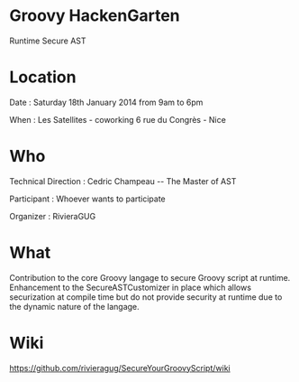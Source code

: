 Groovy HackenGarten
===================

Runtime Secure AST


Location
========
Date : Saturday 18th January 2014 from 9am to 6pm

When : Les Satellites - coworking 6 rue du Congrès - Nice


Who
===

Technical Direction : Cedric Champeau -- The Master of AST 

Participant : Whoever wants to participate

Organizer : RivieraGUG


What
====

Contribution to the core Groovy langage to secure Groovy script at runtime.
Enhancement to the SecureASTCustomizer in place which allows securization at compile time but do not provide security at runtime due to the dynamic nature of the langage.

Wiki
====

https://github.com/rivieragug/SecureYourGroovyScript/wiki

